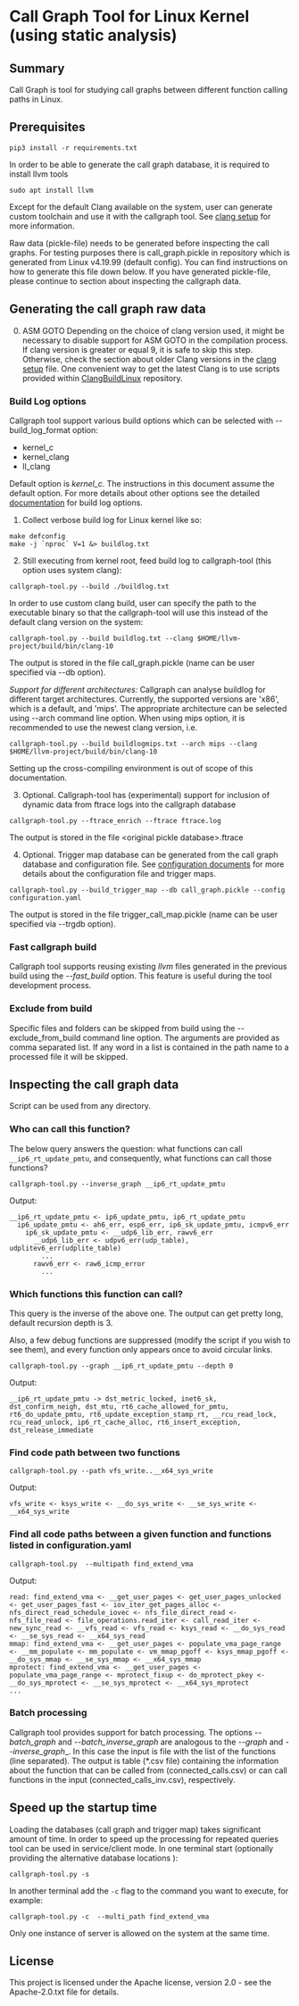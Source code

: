 <!--
SPDX-FileCopyrightText: 2020 Bayerische Motoren Werke Aktiengesellschaft (BMW AG)

SPDX-License-Identifier: Apache-2.0
-->

# Call Graph Tool for Linux Kernel (using static analysis)

## Summary

Call Graph is tool for studying call graphs between different function calling paths in Linux. 


## Prerequisites
```
pip3 install -r requirements.txt
```
In order to be able to generate the call graph database, it is required to install llvm tools
```
sudo apt install llvm
```
Except for the default Clang available on the system, user can generate custom toolchain and 
use it with the callgraph tool. See [clang setup](doc/clangsetup.md) for more information.

Raw data (pickle-file) needs to be generated before inspecting the call graphs. For testing purposes there is call_graph.pickle in repository which is generated from Linux v4.19.99 (default config).
You can find instructions on how to generate this file down below.
If you have generated pickle-file, please continue to section about inspecting the callgraph data. 

## Generating the call graph raw data 

0. ASM GOTO 
Depending on the choice of clang version used, it might be necessary to disable support for ASM GOTO in the compilation process. If clang version is greater or equal 9, it is safe to
skip this step. Otherwise, check the section about older Clang versions in the [clang setup](doc/clangsetup.md) file. One convenient way to get the latest Clang is to use scripts provided within [ClangBuildLinux](https://github.com/ClangBuiltLinux/tc-build) repository.

### Build Log options

Callgraph tool support various build options which can be selected with --build_log_format option:
* kernel\_c
* kernel\_clang
* ll\_clang

Default option is _kernel\_c_. The instructions in this document assume the default option. For more details about other options see the detailed [documentation](doc/buildlogoptions.md) for build log options.


1. Collect verbose build log for Linux kernel like so:
```
make defconfig
make -j `nproc` V=1 &> buildlog.txt
```

2. Still executing from kernel root, feed build log to callgraph-tool (this option uses system clang):
```
callgraph-tool.py --build ./buildlog.txt
```

In order to use custom clang build, user can specify the path to the executable binary so that the callgraph-tool will use this instead of the default clang
version on the system: 

```
callgraph-tool.py --build buildlog.txt --clang $HOME/llvm-project/build/bin/clang-10
```
The output is stored in the file call_graph.pickle (name can be user specified via --db option).

_Support for different architectures:_
Callgraph can analyse buildlog for different target architectures. Currently, the supported versions are 'x86', which is a default, and 'mips'. The
appropriate architecture can be selected using --arch command line option. When using mips option, it is recommended to use the newest clang version, i.e.
```
callgraph-tool.py --build buildlogmips.txt --arch mips --clang $HOME/llvm-project/build/bin/clang-10
```
Setting up the cross-compiling environment is out of scope of this documentation.

3. Optional. Callgraph-tool has (experimental) support for inclusion of dynamic data from ftrace logs into the callgraph database
```
callgraph-tool.py --ftrace_enrich --ftrace ftrace.log
```
The output is stored in the file \<original pickle database\>.ftrace

4. Optional. Trigger map database can be generated from the call graph database and configuration file. See [configuration documents](doc/configuration.md) for more details about the configuration file and trigger maps.
```
callgraph-tool.py --build_trigger_map --db call_graph.pickle --config configuration.yaml
```
The output is stored in the file trigger_call_map.pickle (name can be user specified via --trgdb option).

### Fast callgraph build
Callgraph tool supports reusing existing _llvm_ files generated in the previous build using the _--fast_build_ option. This feature is useful during the tool development process.

### Exclude from build
Specific files and folders can be skipped from build using the --exclude_from_build command line option. The arguments are provided as comma separated list. If any word
in a list is contained in the path name to a processed file it will be skipped.

## Inspecting the call graph data

Script can be used from any directory. 

### Who can call this function?

The below query answers the question: what functions can call `__ip6_rt_update_pmtu`, and consequently,
what functions can call those functions?

```
callgraph-tool.py --inverse_graph __ip6_rt_update_pmtu
```
Output:
```
__ip6_rt_update_pmtu <- ip6_update_pmtu, ip6_rt_update_pmtu
  ip6_update_pmtu <- ah6_err, esp6_err, ip6_sk_update_pmtu, icmpv6_err
    ip6_sk_update_pmtu <- __udp6_lib_err, rawv6_err
      __udp6_lib_err <- udpv6_err(udp_table), udplitev6_err(udplite_table)
        ...
      rawv6_err <- raw6_icmp_error
        ...
```

### Which functions this function can call?

This query is the inverse of the above one.  The output can get pretty long, default recursion depth is 3.

Also, a few debug functions are suppressed (modify the script if you wish to see them), and every function
only appears once to avoid circular links.

```
callgraph-tool.py --graph __ip6_rt_update_pmtu --depth 0
```
Output:
```
__ip6_rt_update_pmtu -> dst_metric_locked, inet6_sk, dst_confirm_neigh, dst_mtu, rt6_cache_allowed_for_pmtu, rt6_do_update_pmtu, rt6_update_exception_stamp_rt, __rcu_read_lock, rcu_read_unlock, ip6_rt_cache_alloc, rt6_insert_exception, dst_release_immediate
```

### Find code path between two functions

```
callgraph-tool.py --path vfs_write..__x64_sys_write
```
Output:
```
vfs_write <- ksys_write <- __do_sys_write <- __se_sys_write <- __x64_sys_write
```

### Find all code paths between a given function and functions listed in configuration.yaml

```
callgraph-tool.py  --multipath find_extend_vma
```
Output:
```
read: find_extend_vma <- __get_user_pages <- get_user_pages_unlocked <- get_user_pages_fast <- iov_iter_get_pages_alloc <- nfs_direct_read_schedule_iovec <- nfs_file_direct_read <- nfs_file_read <- file_operations.read_iter <- call_read_iter <- new_sync_read <- __vfs_read <- vfs_read <- ksys_read <- __do_sys_read <- __se_sys_read <- __x64_sys_read
mmap: find_extend_vma <- __get_user_pages <- populate_vma_page_range <- __mm_populate <- mm_populate <- vm_mmap_pgoff <- ksys_mmap_pgoff <- __do_sys_mmap <- __se_sys_mmap <- __x64_sys_mmap
mprotect: find_extend_vma <- __get_user_pages <- populate_vma_page_range <- mprotect_fixup <- do_mprotect_pkey <- __do_sys_mprotect <- __se_sys_mprotect <- __x64_sys_mprotect
...
```
### Batch processing

Callgraph tool provides support for batch processing. The options _--batch\_graph_ and _--batch\_inverse\_graph_ are analogous to the _--graph_ and _--inverse_graph__. In this case the input is file with the list of the functions (line separated). The output is table (*.csv file) containing the information about the function that can be called from (connected_calls.csv) or can call functions in the input (connected_calls_inv.csv), respectively.

## Speed up the startup time

Loading the databases (call graph and trigger map) takes significant amount of time. In order to speed up the processing for repeated queries tool can be used in service/client mode.
In one terminal start (optionally providing the alternative database locations ):
```
callgraph-tool.py -s
```
In another terminal add the `-c` flag to the command you want to execute, for example:
```
callgraph-tool.py -c  --multi_path find_extend_vma
```
Only one instance of server is allowed on the system at the same time.



## License
This project is licensed under the Apache license, version 2.0 - see the Apache-2.0.txt file for details.